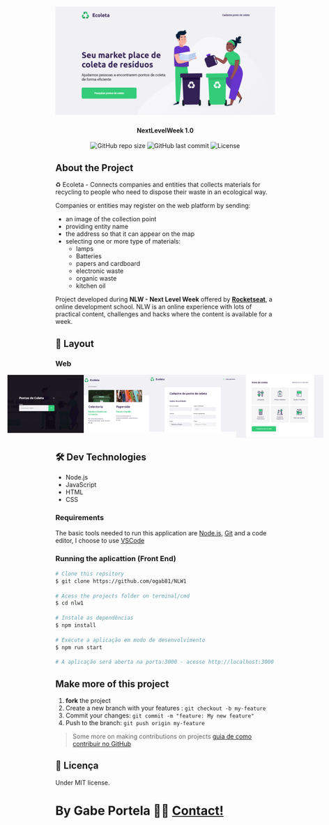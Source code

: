 <h1 align="center">
    <img alt="home page" title="#NextLevelWeek" src="public/assets/home.png" />
</h1>

<h4 align="center"> 
NextLevelWeek 1.0
</h4>

<p align="center">
 
  <img alt="GitHub repo size" src="https://img.shields.io/github/repo-size/ogab81/NLW1">

  <img alt="GitHub last commit" src="https://img.shields.io/github/last-commit/ogab81/NLW1">
 
  <img alt="License" src="https://img.shields.io/badge/license-MIT-brightgreen">

</p>


## About the Project

♻️ Ecoleta - Connects companies and entities that collects materials for recycling to people who need to dispose their waste in an ecological way.

Companies or entities may register on the web platform by sending:
- an image of the collection point
- providing entity name
- the address so that it can appear on the map
- selecting one or more type of materials:
  - lamps
  - Batteries
  - papers and cardboard
  - electronic waste
  - organic waste
  - kitchen oil

Project developed during **NLW - Next Level Week** offered by [**Rocketseat**][rs], a online development school.
NLW is an online experience with lots of practical content, challenges and hacks where the content is available for a week.


## 🎨 Layout

### Web

<p align="center" style="display: flex; align-items: flex-start; justify-content: center;">
  <img alt="search modal" title="#NextLevelWeek" src="public/assets/modal-home.png" width="175px">
  <img alt="search results" title="#NextLevelWeek" src="public/assets/results.png" width="150px">
  <img alt="register form" title="#NextLevelWeek" src="public/assets/cadastro1.png" width="200px">
  <img alt="register materials" title="#NextLevelWeek" src="public/assets/cadastro2.png" width="200px">
</p>

## 🛠 Dev Technologies

- Node.js
- JavaScript
- HTML
- CSS

### Requirements

The basic tools needed to run this application are [Node.js][nodejs], [Git](https://git-scm.com) and a code editor, I choose to use [VSCode][vscode]

### Running the aplicattion (Front End)

```bash
# Clone this repsitory
$ git clone https://github.com/ogab81/NLW1

# Acess the projects folder on terminal/cmd
$ cd nlw1

# Instale as dependências
$ npm install

# Execute a aplicação em modo de desenvolvimento
$ npm run start

# A aplicação será aberta na porta:3000 - acesse http://localhost:3000
```


## Make more of this project

1. **fork** the project
2. Create a new branch with your features : `git checkout -b my-feature`
3. Commit your changes: `git commit -m "feature: My new feature"`
4. Push to the branch: `git push origin my-feature`
> Some more on making contributions on projects [guia de como contribuir no GitHub](https://github.com/firstcontributions/first-contributions)


## 📝 Licença
Under MIT license.
# By Gabe Portela 👋🏽 [Contact!](https://www.linkedin.com/in/gabriel-portela-788a25170/)

[nodejs]: https://nodejs.org/
[vscode]: https://code.visualstudio.com/
[vceditconfig]: https://marketplace.visualstudio.com/items?itemName=EditorConfig.EditorConfig
[license]: https://opensource.org/licenses/MIT
[vceslint]: https://marketplace.visualstudio.com/items?itemName=dbaeumer.vscode-eslint
[prettier]: https://marketplace.visualstudio.com/items?itemName=esbenp.prettier-vscode
[rs]: https://rocketseat.com.br